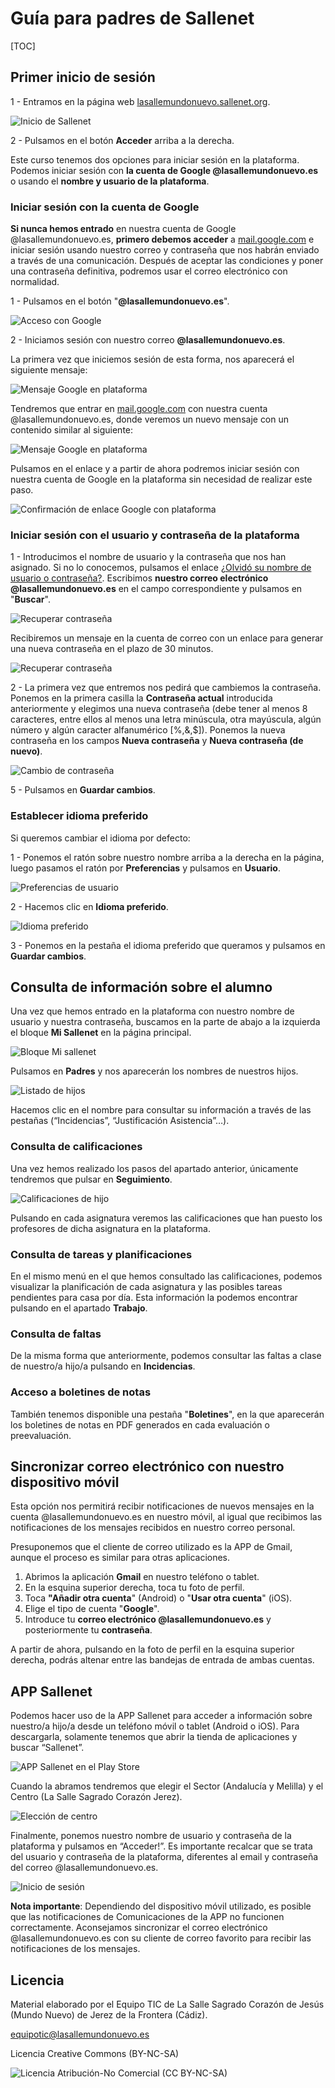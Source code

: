 [](#guía-para-padres-de-sallenet)Guía para padres de Sallenet
=============================================================

[TOC]

[](#primer-inicio-de-sesión)Primer inicio de sesión
---------------------------------------------------

1 - Entramos en la página web [lasallemundonuevo.sallenet.org](http://lasallemundonuevo.sallenet.org).

![Inicio de Sallenet](imagesPadresSallenet/01.PNG)

2 - Pulsamos en el botón **Acceder** arriba a la derecha.

Este curso tenemos dos opciones para iniciar sesión en la plataforma. Podemos iniciar sesión con **la cuenta de Google @lasallemundonuevo.es** o usando el **nombre y usuario de la plataforma**.

### Iniciar sesión con la cuenta de Google

**Si nunca hemos entrado** en nuestra cuenta de Google @lasallemundonuevo.es, **primero debemos acceder** a [mail.google.com](https://mail.google.com) e iniciar sesión usando nuestro correo y contraseña que nos habrán enviado a través de una comunicación. Después de aceptar las condiciones y poner una contraseña definitiva, podremos usar el correo electrónico con normalidad.

1 - Pulsamos en el botón "**@lasallemundonuevo.es**".

![Acceso con Google](imagesPadresSallenet/01-1.PNG)

2 - Iniciamos sesión con nuestro correo **@lasallemundonuevo.es**.

La primera vez que iniciemos sesión de esta forma, nos aparecerá el siguiente mensaje:

![Mensaje Google en plataforma](imagesPadresSallenet/01-2.PNG)

Tendremos que entrar en [mail.google.com](https://mail.google.com) con nuestra cuenta @lasallemundonuevo.es, donde veremos un nuevo mensaje con un contenido similar al siguiente:

![Mensaje Google en plataforma](imagesPadresSallenet/01-3.PNG)

Pulsamos en el enlace y a partir de ahora podremos iniciar sesión con nuestra cuenta de Google en la plataforma sin necesidad de realizar este paso.

![Confirmación de enlace Google con plataforma](imagesPadresSallenet/01-4.PNG)

### Iniciar sesión con el usuario y contraseña de la plataforma

1 - Introducimos el nombre de usuario y la contraseña que nos han asignado. Si no lo conocemos, pulsamos el enlace [¿Olvidó su nombre de usuario o contraseña?](https://lasallemundonuevo.sallenet.org/login/forgot_password.php). Escribimos **nuestro correo electrónico @lasallemundonuevo.es** en el campo correspondiente y pulsamos en "**Buscar**".

![Recuperar contraseña](imagesPadresSallenet/02-1.PNG)

Recibiremos un mensaje en la cuenta de correo con un enlace para generar una nueva contraseña en el plazo de 30 minutos.

![Recuperar contraseña](imagesPadresSallenet/02-2.PNG)

2 - La primera vez que entremos nos pedirá que cambiemos la contraseña. Ponemos en la primera casilla la **Contraseña actual** introducida anteriormente y elegimos una nueva contraseña (debe tener al menos 8 caracteres, entre ellos al menos una letra minúscula, otra mayúscula, algún número y algún caracter alfanumérico [%,&,\$]). Ponemos la nueva contraseña en los campos **Nueva contraseña** y **Nueva contraseña (de nuevo)**.

![Cambio de contraseña](imagesPadresSallenet/02.PNG)

5 - Pulsamos en **Guardar cambios**.

### [](#establecer-idioma-preferido)Establecer idioma preferido

Si queremos cambiar el idioma por defecto:

1 - Ponemos el ratón sobre nuestro nombre arriba a la derecha en la página, luego pasamos el ratón por **Preferencias** y pulsamos en **Usuario**.

![Preferencias de usuario](imagesPadresSallenet/03.PNG)

2 - Hacemos clic en **Idioma preferido**.

![Idioma preferido](imagesPadresSallenet/04.PNG)

3 - Ponemos en la pestaña el idioma preferido que queramos y pulsamos en **Guardar cambios**.

[](#consulta-de-información-sobre-el-alumno)Consulta de información sobre el alumno
-----------------------------------------------------------------------------------

Una vez que hemos entrado en la plataforma con nuestro nombre de usuario y nuestra contraseña, buscamos en la parte de abajo a la izquierda el bloque **Mi Sallenet** en la página principal.

![Bloque Mi sallenet](imagesPadresSallenet/06.PNG)

Pulsamos en **Padres** y nos aparecerán los nombres de nuestros hijos.

![Listado de hijos](imagesPadresSallenet/07.PNG)

Hacemos clic en el nombre para consultar su información a través de las pestañas (“Incidencias”, “Justificación Asistencia”…).

### [](#consulta-de-calificaciones)Consulta de calificaciones

Una vez hemos realizado los pasos del apartado anterior, únicamente tendremos que pulsar en **Seguimiento**.

![Calificaciones de hijo](imagesPadresSallenet/08.PNG)

Pulsando en cada asignatura veremos las calificaciones que han puesto los profesores de dicha asignatura en la plataforma.

### [](#consulta-de-tareas-y-planificaciones)Consulta de tareas y planificaciones

En el mismo menú en el que hemos consultado las calificaciones, podemos visualizar la planificación de cada asignatura y las posibles tareas pendientes para casa por día. Esta información la podemos encontrar pulsando en el apartado **Trabajo**.

### [](#consulta-de-faltas)Consulta de faltas

De la misma forma que anteriormente, podemos consultar las faltas a clase de nuestro/a hijo/a pulsando en **Incidencias**.

### [](#acceso-a-boletines)Acceso a boletines de notas

También tenemos disponible una pestaña "**Boletines**", en la que aparecerán los boletines de notas en PDF generados en cada evaluación o preevaluación.

[](#sincronizar-correo-electronico-con-nuestro-dispositivo-movil)Sincronizar correo electrónico con nuestro dispositivo móvil
-----------------------------

Esta opción nos permitirá recibir notificaciones de nuevos mensajes en la cuenta @lasallemundonuevo.es en nuestro móvil, al igual que recibimos las notificaciones de los mensajes recibidos en nuestro correo personal.

Presuponemos que el cliente de correo utilizado es la APP de Gmail, aunque el proceso es similar para otras aplicaciones.

1. Abrimos la aplicación **Gmail** en nuestro teléfono o tablet.
2. En la esquina superior derecha, toca tu foto de perfil.
3. Toca **"Añadir otra cuenta**" (Android) o "**Usar otra cuenta**" (iOS).
4. Elige el tipo de cuenta "**Google**".
5. Introduce tu **correo electrónico @lasallemundonuevo.es** y posteriormente tu **contraseña**.

A partir de ahora, pulsando en la foto de perfil en la esquina superior derecha, podrás altenar entre las bandejas de entrada de ambas cuentas.

[](#app-sallenet)APP Sallenet
-----------------------------

Podemos hacer uso de la APP Sallenet para acceder a información sobre nuestro/a hijo/a desde un teléfono móvil o tablet (Android o iOS). Para descargarla, solamente tenemos que abrir la tienda de aplicaciones y buscar “Sallenet”.

![APP Sallenet en el Play Store](imagesPadresSallenet/APP1.PNG)

Cuando la abramos tendremos que elegir el Sector (Andalucía y Melilla) y el Centro (La Salle Sagrado Corazón Jerez).

![Elección de centro](imagesPadresSallenet/APP2.PNG)

Finalmente, ponemos nuestro nombre de usuario y contraseña de la plataforma y pulsamos en “Acceder!”. Es importante recalcar que se trata del usuario y contraseña de la plataforma, diferentes al email y contraseña del correo @lasallemundonuevo.es.

![Inicio de sesión](imagesPadresSallenet/APP3.PNG)

**Nota importante**: Dependiendo del dispositivo móvil utilizado, es posible que las notificaciones de Comunicaciones de la APP no funcionen correctamente. Aconsejamos sincronizar el correo electrónico @lasallemundonuevo.es con su cliente de correo favorito para recibir las notificaciones de los mensajes.

[](#licencia)Licencia
---------------------

Material elaborado por el Equipo TIC de La Salle Sagrado Corazón de Jesús (Mundo Nuevo) de Jerez de la Frontera (Cádiz).

[equipotic@lasallemundonuevo.es](mailto:equipotic@lasallemundonuevo.es)

Licencia Creative Commons (BY-NC-SA)

![Licencia Atribución-No Comercial (CC
BY-NC-SA)](imagesPadresSallenet/by-nc-sa.eu_petit.png)

